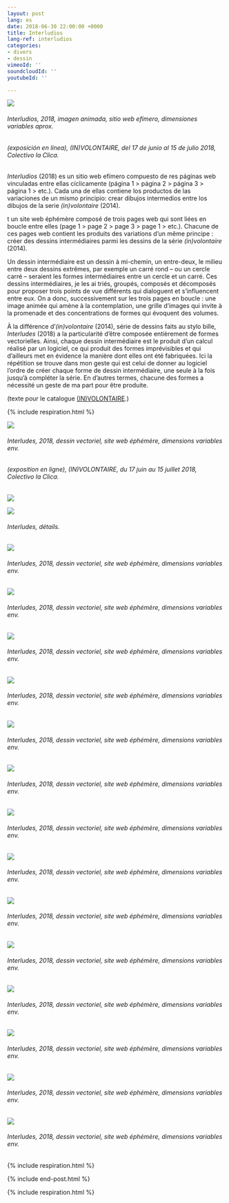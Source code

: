 ```yaml
---
layout: post
lang: es
date: 2018-06-30 22:00:00 +0000
title: Interludios
lang-ref: interludios
categories:
- divers
- dessin
vimeoId: ''
soundcloudId: ''
youtubeId: ''

---
```

![](/mepierdoparaver/imgs/interlude-1a-gif.gif)

###### _Interludios_, 2018, imagen animada, sitio web efímero, dimensiones variables aprox.

###### (exposición en línea), _(IN)VOLONTAIRE_, del 17 de junio al 15 de julio 2018, Colectivo la Clica.

_Interludios_ (2018) es un sitio web efímero compuesto de res páginas web vinculadas entre ellas cíclicamente (página 1 > página 2 > página 3 > página 1 > etc.). Cada una de ellas contiene los productos de las variaciones de un mismo principio: crear dibujos intermedios entre los dibujos de la serie _(in)volontaire_ (2014).

t un site web éphémère composé de trois pages web qui sont liées en boucle entre elles (page 1 > page 2 > page 3 > page 1 > etc.). Chacune de ces pages web contient les produits des variations d’un même principe : créer des dessins intermédiaires parmi les dessins de la série _(in)volontaire_ (2014).

Un dessin intermédiaire est un dessin à mi-chemin, un entre-deux, le milieu entre deux dessins extrêmes, par exemple un carré rond – ou un cercle carré – seraient les formes intermédiaires entre un cercle et un carré. Ces dessins intermédiaires, je les ai triés, groupés, composés et décomposés pour proposer trois points de vue différents qui dialoguent et s’influencent entre eux. On a donc, successivement sur les trois pages en boucle : une image animée qui amène à la contemplation, une grille d’images qui invite à la promenade et des concentrations de formes qui évoquent des volumes.

À la différence d’_(in)volontaire_ (2014), série de dessins faits au stylo bille, _Interludes_ (2018) a la particularité d’être composée entièrement de formes vectorielles. Ainsi, chaque dessin intermédiaire est le produit d’un calcul réalisé par un logiciel, ce qui produit des formes imprévisibles et qui d’ailleurs met en évidence la manière dont elles ont été fabriquées. Ici la répétition se trouve dans mon geste qui est celui de donner au logiciel l’ordre de créer chaque forme de dessin intermédiaire, une seule à la fois jusqu’à compléter la série. En d’autres termes, chacune des formes a nécessité un geste de ma part pour être produite.

(texte pour le catalogue [(IN)VOLONTAIRE](https://fr.calameo.com/read/006090984d2e17f945d7f).)

{% include respiration.html %}

![](/mepierdoparaver/imgs/in-volontaire-interlude-grilla-04-up-a.jpg)

###### _Interludes_, 2018, dessin vectoriel, site web éphémère, dimensions variables env.

###### (exposition en ligne), _(IN)VOLONTAIRE_, du 17 juin au 15 juillet 2018, Colectivo la Clica.

![](/mepierdoparaver/imgs/in-volontaire-interlude-grilla-04-up-b.jpg)

![](/mepierdoparaver/imgs/in-volontaire-interlude-grilla-04-up-c.jpg)

###### _Interludes_, détails.

![](/mepierdoparaver/imgs/int-desc-001-014-up.png)

###### _Interludes_, 2018, dessin vectoriel, site web éphémère, dimensions variables env.

![](/mepierdoparaver/imgs/int-desc-015-028-up.png)

###### _Interludes_, 2018, dessin vectoriel, site web éphémère, dimensions variables env.

![](/mepierdoparaver/imgs/int-desc-029-042-up.png)

###### _Interludes_, 2018, dessin vectoriel, site web éphémère, dimensions variables env.

![](/mepierdoparaver/imgs/int-desc-043-056-up.png)

###### _Interludes_, 2018, dessin vectoriel, site web éphémère, dimensions variables env.

![](/mepierdoparaver/imgs/int-desc-057-070-up.png)

###### _Interludes_, 2018, dessin vectoriel, site web éphémère, dimensions variables env.

![](/mepierdoparaver/imgs/int-desc-071-084-up.png)

###### _Interludes_, 2018, dessin vectoriel, site web éphémère, dimensions variables env.

![](/mepierdoparaver/imgs/int-desc-085-098-up.png)

###### _Interludes_, 2018, dessin vectoriel, site web éphémère, dimensions variables env.

![](/mepierdoparaver/imgs/int-desc-099-112-up.png)

###### _Interludes_, 2018, dessin vectoriel, site web éphémère, dimensions variables env.

![](/mepierdoparaver/imgs/int-desc-113-126-up.png)

###### _Interludes_, 2018, dessin vectoriel, site web éphémère, dimensions variables env.

![](/mepierdoparaver/imgs/int-desc-127-140-up.png)

###### _Interludes_, 2018, dessin vectoriel, site web éphémère, dimensions variables env.

![](/mepierdoparaver/imgs/int-desc-141-154-up.png)

###### _Interludes_, 2018, dessin vectoriel, site web éphémère, dimensions variables env.

![](/mepierdoparaver/imgs/int-desc-155-168-up.png)

###### _Interludes_, 2018, dessin vectoriel, site web éphémère, dimensions variables env.

![](/mepierdoparaver/imgs/int-desc-169-182-up.png)

###### _Interludes_, 2018, dessin vectoriel, site web éphémère, dimensions variables env.

![](/mepierdoparaver/imgs/int-desc-183-196-up.png)

###### _Interludes_, 2018, dessin vectoriel, site web éphémère, dimensions variables env.

{% include respiration.html %}

{% include end-post.html %}

{% include respiration.html %}